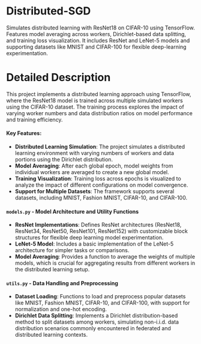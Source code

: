 # Distributed-SGD
Simulates distributed learning with ResNet18 on CIFAR-10 using TensorFlow. Features model averaging across workers, Dirichlet-based data splitting, and training loss visualization. It includes ResNet and LeNet-5 models and supporting datasets like MNIST and CIFAR-100 for flexible deep-learning experimentation.

# Detailed Description
This project implements a distributed learning approach using TensorFlow, where the ResNet18 model is trained across multiple simulated workers using the CIFAR-10 dataset. The training process explores the impact of varying worker numbers and data distribution ratios on model performance and training efficiency.

#### Key Features:
- **Distributed Learning Simulation**: The project simulates a distributed learning environment with varying numbers of workers and data portions using the Dirichlet distribution.
- **Model Averaging**: After each global epoch, model weights from individual workers are averaged to create a new global model.
- **Training Visualization**: Training loss across epochs is visualized to analyze the impact of different configurations on model convergence.
- **Support for Multiple Datasets**: The framework supports several datasets, including MNIST, Fashion MNIST, CIFAR-10, and CIFAR-100.

#### `models.py` - Model Architecture and Utility Functions
- **ResNet Implementations**: Defines ResNet architectures (ResNet18, ResNet34, ResNet50, ResNet101, ResNet152) with customizable block structures for flexible deep learning model experimentation.
- **LeNet-5 Model**: Includes a basic implementation of the LeNet-5 architecture for simpler tasks or comparisons.
- **Model Averaging**: Provides a function to average the weights of multiple models, which is crucial for aggregating results from different workers in the distributed learning setup.

#### `utils.py` - Data Handling and Preprocessing
- **Dataset Loading**: Functions to load and preprocess popular datasets like MNIST, Fashion MNIST, CIFAR-10, and CIFAR-100, with support for normalization and one-hot encoding.
- **Dirichlet Data Splitting**: Implements a Dirichlet distribution-based method to split datasets among workers, simulating non-i.i.d. data distribution scenarios commonly encountered in federated and distributed learning contexts.
